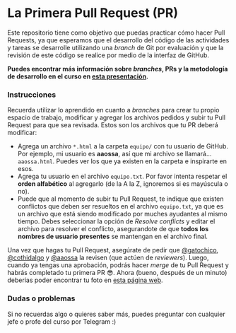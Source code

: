 # La Primera Pull Request (PR)

Este repositorio tiene como objetivo que puedas practicar cómo hacer Pull Requests, ya que esperamos que el desarrollo del código de las actividades y tareas se desarrolle utilizando una *branch* de Git por evaluación y que la revisión de este código se realice por medio de la interfaz de GitHub.

**Puedes encontrar más información sobre *branches*, PRs y la metodología de desarrollo en el curso en [esta presentación](https://docs.google.com/presentation/d/16XQpKXVELER7wuPFcbAHE7B2H55__Ig7TIMe3QEsIFk/edit?usp=sharing).**

### Instrucciones

Recuerda utilizar lo aprendido en cuanto a *branches* para crear tu propio espacio de trabajo, modificar y agregar los archivos pedidos y subir tu Pull Request para que sea revisada. Estos son los archivos que tu PR deberá modificar:

* Agrega un archivo `*.html` a la carpeta `equipo/` con tu usuario de GitHub. Por ejemplo, mi usuario es **aaossa**, así que mi archivo se llamará... `aaossa.html`. Puedes ver los que ya existen en la carpeta e inspirarte en esos.
* Agrega tu usuario en el archivo `equipo.txt`. Por favor intenta respetar el **orden alfabético** al agregarlo (de la A la Z, ignoremos si es mayúscula o no).
* Puede que al momento de subir tu Pull Request, te indique que existen conflictos que deben ser resueltos en el archivo `equipo.txt`, ya que es un archivo que está siendo modificado por muches ayudantes al mismo tiempo. Debes seleccionar la opción de _Resolve conflicts_ y editar el archivo para resolver el conflicto, asegurandote de que **todos los nombres de usuario presentes** se mantengan en el archivo final. 

Una vez que hagas tu Pull Request, asegúrate de pedir que [@gatochico](https://github.com/gatochico), [@cothidalgo](https://github.com/cothidalgo) y [@aaossa](https://github.com/aaossa/) la revisen (que actúen de *reviewers*). Luego, cuando ya tengas una aprobación, podrás hacer *merge* de tu Pull Request y habrás completado tu primera PR :sunglasses:. Ahora (bueno, después de un minuto) deberías poder encontrar tu foto en [esta página web](https://iic2233.github.io/Primera-PR/).

 ### Dudas o problemas

Si no recuerdas algo o quieres saber más, puedes preguntar con cualquier jefe o profe del curso por Telegram :)

